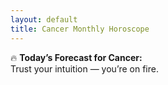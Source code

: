 ```yaml
---
layout: default
title: Cancer Monthly Horoscope
---
```


🔥 **Today’s Forecast for Cancer:**  
Trust your intuition — you’re on fire.
